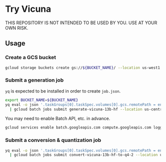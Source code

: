 # Try Vicuna

THIS REPOSITORY IS NOT INTENDED TO BE USED BY YOU.
USE AT YOUR OWN RISK.

## Usage

### Create a GCS bucket

```sh
gcloud storage buckets create gs://${BUCKET_NAME}/ --location us-west1
```

### Submit a generation job

`yq` is expected to be installed in order to create `job.json`.

```sh
export BUCKET_NAME=${BUCKET_NAME}
yq eval -o json '.taskGroups[0].taskSpec.volumes[0].gcs.remotePath = env(BUCKET_NAME)' generate-vicuna-13b-hf.job.yaml \
  | gcloud batch jobs submit generate-vicuna-13b-hf --location us-central1 --config -
```

You may need to enable Batch API, etc. in advance.

```sh
gcloud services enable batch.googleapis.com compute.googleapis.com logging.googleapis.com
```

### Submit a conversion & quantization job

```sh
yq eval -o json '.taskGroups[0].taskSpec.volumes[0].gcs.remotePath = env(BUCKET_NAME)' convert-vicuna-13b-hf-to-q4_2.job.yaml \
  | gcloud batch jobs submit convert-vicuna-13b-hf-to-q4-2 --location us-central1 --config -
